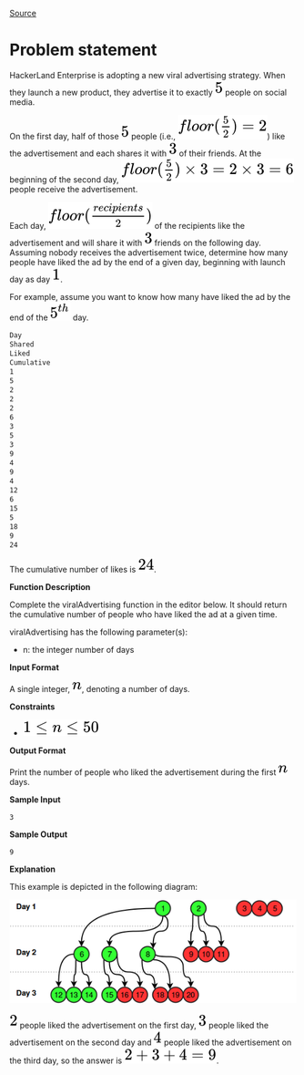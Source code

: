 [Source](https://www.hackerrank.com/challenges/strange-advertising)
# Problem statement
HackerLand Enterprise is adopting a new viral advertising strategy. When they launch a new product, they advertise it to exactly ![](./Resources/Element1.svg) people on social media. 

On the first day, half of those ![](./Resources/Element1.svg) people (i.e., ![](./Resources/Element2.svg)) like the advertisement and each shares it with ![](./Resources/Element3.svg) of their friends. At the beginning of the second day, ![](./Resources/Element4.svg) people receive the advertisement. 

Each day, ![](./Resources/Element5.svg) of the recipients like the advertisement and will share it with ![](./Resources/Element3.svg) friends on the following day.  Assuming nobody receives the advertisement twice, determine how many people have liked the ad by the end of a given day, beginning with launch day as day ![](./Resources/Element6.svg).

For example, assume you want to know how many have liked the ad by the end of the ![](./Resources/Element7.svg) day.

```
Day
Shared
Liked
Cumulative
1
5
2
2
2
6
3
5
3
9
4
9
4
12
6
15
5
18
9
24
```
The cumulative number of likes is ![](./Resources/Element8.svg).  


**Function Description**  

Complete the viralAdvertising function in the editor below.  It should return the cumulative number of people who have liked the ad at a given time.  

viralAdvertising has the following parameter(s):  


* n: the integer number of days  

**Input Format**

A single integer, ![](./Resources/Element9.svg), denoting a number of days.


**Constraints**


* ![](./Resources/Element10.svg)

**Output Format**

Print the number of people who liked the advertisement during the first ![](./Resources/Element9.svg) days.


**Sample Input**

```
3
```

**Sample Output**

```
9
```

**Explanation**

This example is depicted in the following diagram:  

![](./Resources/1475677928-3788004924-strangead.png)

![](./Resources/Element11.svg) people liked the advertisement on the first day, ![](./Resources/Element3.svg) people liked the advertisement on the second day and ![](./Resources/Element12.svg) people liked the advertisement on the third day, so the answer is ![](./Resources/Element13.svg).

